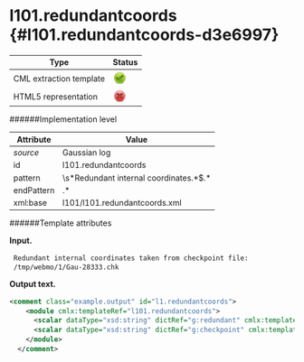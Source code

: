 # l101.redundantcoords {#l101.redundantcoords-d3e6997}


| Type                                                                                                                                                | Status                                                                                                                                              |
|----|----|
| CML extraction template                                                                                                                             | ![](/imgs/Total.png)                                                                                                                                |
| HTML5 representation                                                                                                                                | ![](/imgs/None.png)                                                                                                                                 |

######Implementation level

| Attribute                                                                                                                                           | Value                                                                                                                                               |
|----|----|
| *source*                                                                                                                                            | Gaussian log                                                                                                                                        |
| id                                                                                                                                                  | l101.redundantcoords                                                                                                                                |
| pattern                                                                                                                                             | \\s\*Redundant internal coordinates.\*\$.\*                                                                                                         |
| endPattern                                                                                                                                          | .\*                                                                                                                                                 |
| xml:base                                                                                                                                            | l101/l101.redundantcoords.xml                                                                                                                       |

######Template attributes

**Input.**

     Redundant internal coordinates taken from checkpoint file:
     /tmp/webmo/1/Gau-28333.chk
      

**Output text.**

```xml
<comment class="example.output" id="l1.redundantcoords">
    <module cmlx:templateRef="l101.redundantcoords">
      <scalar dataType="xsd:string" dictRef="g:redundant" cmlx:templateRef="redundant">Redundant internal coordinates taken from checkpoint file:</scalar>
      <scalar dataType="xsd:string" dictRef="g:checkpoint" cmlx:templateRef="checkpoint">/tmp/webmo/1/Gau-28333.chk</scalar>
    </module>
  </comment>
```

